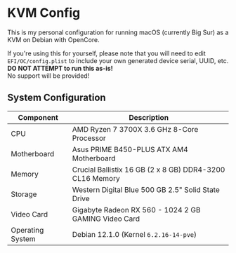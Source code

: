 # KVM Config

This is my personal configuration for running macOS (currently Big Sur) as a KVM on Debian with OpenCore.

If you're using this for yourself, please note that you will need to edit `EFI/OC/config.plist` to include your own generated device serial, UUID, etc.  
**DO NOT ATTEMPT to run this as-is!**  
No support will be provided! 

## System Configuration
| Component | Description |
| --- | --- |
| CPU | AMD Ryzen 7 3700X 3.6 GHz 8-Core Processor |
| Motherboard | Asus PRIME B450-PLUS ATX AM4 Motherboard |
| Memory | Crucial Ballistix 16 GB (2 x 8 GB) DDR4-3200 CL16 Memory |
| Storage | Western Digital Blue 500 GB 2.5" Solid State Drive |
| Video Card | Gigabyte Radeon RX 560 - 1024 2 GB GAMING Video Card |
| Operating System | Debian 12.1.0 (Kernel `6.2.16-14-pve`)